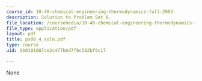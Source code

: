```yaml
---
course_id: 10-40-chemical-engineering-thermodynamics-fall-2003
description: Solution to Problem Set 8.
file_location: /coursemedia/10-40-chemical-engineering-thermodynamics-fall-2003/9b0101087ce2c477b6d7f8c382bf9c17_ps08_4_soln.pdf
file_type: application/pdf
layout: pdf
title: ps08_4_soln.pdf
type: course
uid: 9b0101087ce2c477b6d7f8c382bf9c17

---
```

None